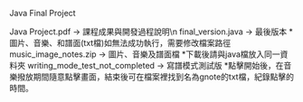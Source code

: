 Java Final Project

Java Project.pdf -> 課程成果與開發過程說明\n
final_version.java -> 最後版本
  *圖片、音樂、和譜面(txt檔)如無法成功執行，需要修改檔案路徑
music_image_notes.zip -> 圖片、音樂及譜面檔
  *下載後請與java檔放入同一資料夾
writing_mode_test_not_completed -> 寫譜模式測試版
  *點擊開始後，在音樂撥放期間隨意點擊畫面，結束後可在檔案裡找到名為gnote的txt檔，紀錄點擊的時間。
